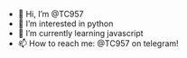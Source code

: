 - 👋 Hi, I’m @TC957
- 👀 I’m interested in python
- 🌱 I’m currently learning javascript
- 📫 How to reach me: @TC957 on telegram!

<!---
TC957/TC957 is a ✨ special ✨ repository because its `README.md` (this file) appears on your GitHub profile.
You can click the Preview link to take a look at your changes.
--->
